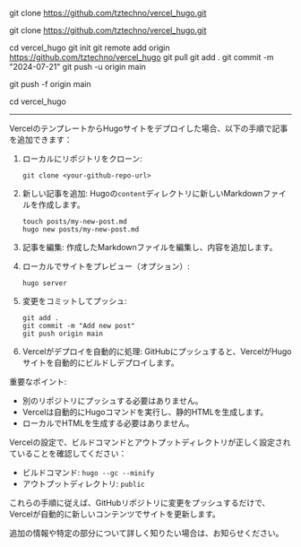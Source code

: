 git clone https://github.com/tztechno/vercel_hugo.git

git clone https://github.com/tztechno/vercel_hugo.git

cd vercel_hugo
git init
git remote add origin https://github.com/tztechno/vercel_hugo
git pull
git add .
git commit -m "2024-07-21"
git push -u origin main

git push -f origin main

cd vercel_hugo




---

VercelのテンプレートからHugoサイトをデプロイした場合、以下の手順で記事を追加できます：

1. ローカルにリポジトリをクローン:
   ```
   git clone <your-github-repo-url>
   ```

2. 新しい記事を追加:
   Hugoの`content`ディレクトリに新しいMarkdownファイルを作成します。
   ```
   touch posts/my-new-post.md
   hugo new posts/my-new-post.md
   ```

3. 記事を編集:
   作成したMarkdownファイルを編集し、内容を追加します。

4. ローカルでサイトをプレビュー（オプション）:
   ```
   hugo server
   ```

5. 変更をコミットしてプッシュ:
   ```
   git add .
   git commit -m "Add new post"
   git push origin main
   ```

6. Vercelがデプロイを自動的に処理:
   GitHubにプッシュすると、VercelがHugoサイトを自動的にビルドしデプロイします。

重要なポイント:
- 別のリポジトリにプッシュする必要はありません。
- Vercelは自動的にHugoコマンドを実行し、静的HTMLを生成します。
- ローカルでHTMLを生成する必要はありません。

Vercelの設定で、ビルドコマンドとアウトプットディレクトリが正しく設定されていることを確認してください：

- ビルドコマンド: `hugo --gc --minify`
- アウトプットディレクトリ: `public`

これらの手順に従えば、GitHubリポジトリに変更をプッシュするだけで、Vercelが自動的に新しいコンテンツでサイトを更新します。

追加の情報や特定の部分について詳しく知りたい場合は、お知らせください。

